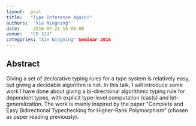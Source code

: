 ```yaml
--- 
layout:  post 
title:   "Type Inference Again!"
authors:  "Xie Ningning"
date:     2016-07-21 15:00:00
venue:   "CB 313"
categories: "Xie Ningning" Seminar 2016
--- 
```

## Abstract

Giving a set of declarative typing rules for a type system is relatively
easy,
but giving a decidable algorithm is not. In this talk, I will introduce some
work I have done about giving a bi-directional algorithmic typing rule for
dependent types, with explicit type-level computation (casts) and
let-generalization. The work is mainly inspired by the paper "Complete and
Easy
Bidirectional Typechecking for Higher-Rank Polymorphism” (chosen as paper
reading previously).

